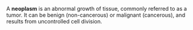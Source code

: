 A **neoplasm** is an abnormal growth of tissue, commonly referred to as a tumor. It can be benign (non-cancerous) or malignant (cancerous), and results from uncontrolled cell division.